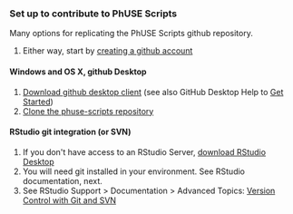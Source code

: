 ### Set up to contribute to PhUSE Scripts

Many options for replicating the PhUSE Scripts github repository.

1. Either way, start by [creating a github account](https://github.com/join)

#### Windows and OS X, github Desktop
1. [Download github desktop client](https://desktop.github.com/) (see also GitHub Desktop Help to [Get Started](https://help.github.com/desktop/guides/getting-started/))
2. [Clone the phuse-scripts repository](https://help.github.com/desktop/guides/contributing/)

#### RStudio git integration (or SVN)
1. If you don't have access to an RStudio Server, [download RStudio Desktop](https://www.rstudio.com/products/rstudio/download/)
2. You will need git installed in your environment. See RStudio documentation, next.
3. See RStudio Support > Documentation > Advanced Topics: [Version Control with Git and SVN](https://support.rstudio.com/hc/en-us/articles/200532077-Version-Control-with-Git-and-SVN)

